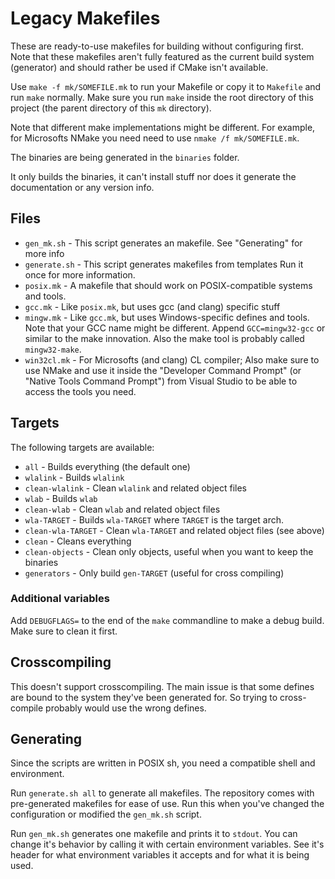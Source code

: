 Legacy Makefiles
================

These are ready-to-use makefiles for building without configuring first.
Note that these makefiles aren't fully featured as the current build system
(generator) and should rather be used if CMake isn't available.

Use `make -f mk/SOMEFILE.mk` to run your Makefile or copy it to `Makefile`
and run `make` normally. Make sure you run `make` inside the root directory
of this project (the parent directory of this `mk` directory).

Note that different make implementations might be different. For example, for
Microsofts NMake you need need to use `nmake /f mk/SOMEFILE.mk`.

The binaries are being generated in the `binaries` folder.

It only builds the binaries, it can't install stuff nor does it generate
the documentation or any version info.



Files
-----

* `gen_mk.sh` - This script generates an makefile. See "Generating" for more info
* `generate.sh` - This script generates makefiles from templates
  Run it once for more information.
* `posix.mk` - A makefile that should work on POSIX-compatible systems and tools.
* `gcc.mk` - Like `posix.mk`, but uses gcc (and clang) specific stuff
* `mingw.mk` - Like `gcc.mk`, but uses Windows-specific defines and tools.
  Note that your GCC name might be different. Append `GCC=mingw32-gcc` or
  similar to the make innovation. Also the make tool is probably called
  `mingw32-make`.
* `win32cl.mk` - For Microsofts (and clang) CL compiler; Also make sure to
  use NMake and use it inside the "Developer Command Prompt" (or
  "Native Tools Command Prompt") from Visual Studio to be able to access the
  tools you need.

Targets
-------

The following targets are available:

* `all` - Builds everything (the default one)
* `wlalink` - Builds `wlalink`
* `clean-wlalink` - Clean `wlalink` and related object files
* `wlab` - Builds `wlab`
* `clean-wlab` - Clean `wlab` and related object files
* `wla-TARGET` - Builds `wla-TARGET` where `TARGET` is the target arch.
* `clean-wla-TARGET` - Clean `wla-TARGET` and related object files (see above)
* `clean` - Cleans everything
* `clean-objects` - Clean only objects, useful when you want to keep the binaries
* `generators` - Only build `gen-TARGET` (useful for cross compiling)

### Additional variables

Add `DEBUGFLAGS=` to the end of the `make` commandline to make a debug build.
Make sure to clean it first.


Crosscompiling
--------------

This doesn't support crosscompiling. The main issue is that some defines are
bound to the system they've been generated for. So trying to cross-compile
probably would use the wrong defines.


Generating
----------

Since the scripts are written in POSIX sh, you need a compatible shell and
environment.

Run `generate.sh all` to generate all makefiles. The repository comes with
pre-generated makefiles for ease of use. Run this when you've changed the
configuration or modified the `gen_mk.sh` script.

Run `gen_mk.sh` generates one makefile and prints it to `stdout`. You can
change it's behavior by calling it with certain environment variables.
See it's header for what environment variables it accepts and for what it is
being used.


